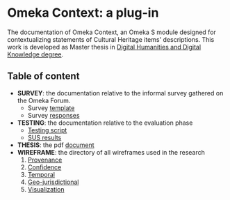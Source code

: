 # Omeka Context: a plug-in
The documentation of Omeka Context, an Omeka S module designed for contextualizing statements of Cultural Heritage items' descriptions.
This work is developed as Master thesis in [Digital Humanities and Digital Knowledge degree](https://corsi.unibo.it/2cycle/DigitalHumanitiesKnowledge). 

## Table of content

* **SURVEY**: the documentation relative to the informal survey gathered on the Omeka Forum.
  - Survey [template](https://github.com/mchiaraf/Omeka-Context/blob/main/SURVEY/omeka_forum_survey.csv)
  - Survey [responses](https://github.com/mchiaraf/Omeka-Context/blob/main/SURVEY/omeka_forum_survey_result.xlsx)
* **TESTING**: the documentation relative to the evaluation phase
  - [Testing script](https://github.com/mchiaraf/Omeka-Context/blob/main/TESTING/Usability%20Test%20Script%20ITA.pdf)
  - [SUS results](https://github.com/mchiaraf/Omeka-Context/blob/main/TESTING/SUS/SUS_results.csv)
* **THESIS**: the pdf [document](https://github.com/mchiaraf/Omeka-Context/blob/main/THESIS/Frangipane_906793.pdf)
* **WIREFRAME**: the directory of all wireframes used in the research
  1. [Provenance](https://github.com/mchiaraf/Omeka-Context/tree/main/WIREFRAME/1.%20PROVENANCE)
  2. [Confidence](https://github.com/mchiaraf/Omeka-Context/tree/main/WIREFRAME/2.%20CONFIDENCE)
  3. [Temporal](https://github.com/mchiaraf/Omeka-Context/tree/main/WIREFRAME/3.%20TEMPORAL)
  4. [Geo-jurisdictional](https://github.com/mchiaraf/Omeka-Context/tree/main/WIREFRAME/4.%20GEO-JURISDICTIONAL)
  5. [Visualization](https://github.com/mchiaraf/Omeka-Context/tree/main/WIREFRAME/5.%20VISUALIZATION)
